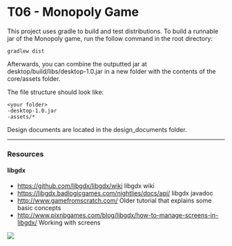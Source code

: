 # T06 - Monopoly Game

This project uses gradle to build and test distributions.
To build a runnable jar of the Monopoly game, run the follow command in the root directory:

`gradlew dist`

Afterwards, you can combine the outputted jar at desktop/build/libs/desktop-1.0.jar in a new folder with the contents of the
core/assets folder.

The file structure should look like:

```
<your folder>
-desktop-1.0.jar
-assets/*
```

Design documents are located in the design_documents folder.

---
### Resources
#### libgdx
* https://github.com/libgdx/libgdx/wiki libgdx wiki
* https://libgdx.badlogicgames.com/nightlies/docs/api/ libgdx javadoc
* http://www.gamefromscratch.com/ Older tutorial that explains some basic concepts
* http://www.pixnbgames.com/blog/libgdx/how-to-manage-screens-in-libgdx/ Working with screens

<a href="https://zenhub.com"><img src="https://raw.githubusercontent.com/ZenHubIO/support/master/zenhub-badge.png"></a>
